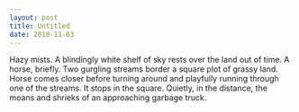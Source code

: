 ```yaml
---
layout: post
title: Untitled
date: 2010-11-03
---
```

Hazy mists.    A blindingly white shelf of sky rests
      over the land out of time.    A horse, briefly.    Two
      gurgling streams border a square plot of grassy land. Horse comes closer before turning around
      and playfully running through one of the streams. It stops in the square.    Quietly, in the distance, the moans and shrieks of an approaching garbage
      truck.
